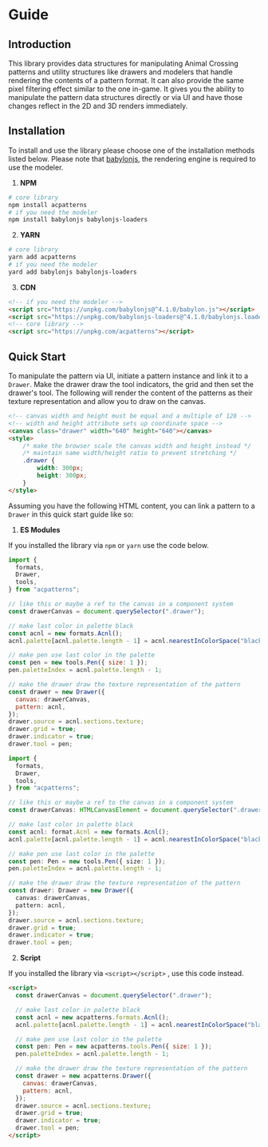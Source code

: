 # Guide


## Introduction

This library provides data structures for manipulating Animal Crossing
patterns and utility structures like drawers and modelers that handle
rendering the contents of a pattern format. It can also provide the same pixel
filtering effect similar to the one in-game. It gives you the ability to
manipulate the pattern data structures directly or via UI and have those
changes reflect in the 2D and 3D renders immediately.

 <GuideIntroduction />


## Installation

To install and use the library please choose one of the installation methods
listed below. Please note that [babylonjs](https://www.babylonjs.com/), the
rendering engine is required to use the modeler.

1. **NPM**

``` bash
# core library
npm install acpatterns
# if you need the modeler
npm install babylonjs babylonjs-loaders
```

2. **YARN**

``` bash
# core library
yarn add acpatterns
# if you need the modeler
yard add babylonjs babylonjs-loaders
```

3. **CDN**

<code-group>
<code-block title="unpkg">

``` html
<!-- if you need the modeler -->
<script src="https://unpkg.com/babylonjs@^4.1.0/babylon.js"></script>
<script src="https://unpkg.com/babylonjs-loaders@^4.1.0/babylonjs.loaders.min.js"></script>
<!-- core library -->
<script src="https://unpkg.com/acpatterns"></script>
```

</code-block>
</code-group>


## Quick Start

To manipulate the pattern via UI, initiate a pattern instance and link it to
a `Drawer`. Make the drawer draw the tool indicators, the grid and then set the
drawer's tool. The following will render the content of the patterns
as their texture representation and allow you to draw on the canvas.

<GuideQuickStart />

``` html
<!-- canvas width and height must be equal and a multiple of 128 -->
<!-- width and height attribute sets up coordinate space -->
<canvas class="drawer" width="640" height="640"></canvas>
<style>
    /* make the browser scale the canvas width and height instead */
    /* maintain same width/height ratio to prevent stretching */
    .drawer {
        width: 300px;
        height: 300px;
    }
</style>
```

Assuming you have the following HTML content, you can link a pattern to a
`Drawer` in this quick start guide like so:


1. **ES Modules**

If you installed the library via `npm` or `yarn` use the code below.

<code-group>
<code-block title="JavaScript">

``` js
import {
  formats,
  Drawer,
  tools,
} from "acpatterns";

// like this or maybe a ref to the canvas in a component system
const drawerCanvas = document.querySelector(".drawer");

// make last color in palette black
const acnl = new formats.Acnl();
acnl.palette[acnl.palette.length - 1] = acnl.nearestInColorSpace("black");

// make pen use last color in the palette
const pen = new tools.Pen({ size: 1 });
pen.paletteIndex = acnl.palette.length - 1;

// make the drawer draw the texture representation of the pattern
const drawer = new Drawer({
  canvas: drawerCanvas,
  pattern: acnl,
});
drawer.source = acnl.sections.texture;
drawer.grid = true;
drawer.indicator = true;
drawer.tool = pen;
```
</code-block>

<code-block title="TypeScript">

``` ts
import {
  formats,
  Drawer,
  tools,
} from "acpatterns"; 

// like this or maybe a ref to the canvas in a component system
const drawerCanvas: HTMLCanvasElement = document.querySelector(".drawer");

// make last color in palette black
const acnl: format.Acnl = new formats.Acnl();
acnl.palette[acnl.palette.length - 1] = acnl.nearestInColorSpace("black");

// make pen use last color in the palette
const pen: Pen = new tools.Pen({ size: 1 });
pen.paletteIndex = acnl.palette.length - 1;

// make the drawer draw the texture representation of the pattern
const drawer: Drawer = new Drawer({
  canvas: drawerCanvas,
  pattern: acnl,
});
drawer.source = acnl.sections.texture;
drawer.grid = true;
drawer.indicator = true;
drawer.tool = pen;
```
</code-block>
</code-group>


2. **Script**

If you installed the library via `<script></script>` , use this code instead.

``` html
<script>
  const drawerCanvas = document.querySelector(".drawer");

  // make last color in palette black
  const acnl = new acpatterns.formats.Acnl();
  acnl.palette[acnl.palette.length - 1] = acnl.nearestInColorSpace("black");

  // make pen use last color in the palette
  const pen: Pen = new acpatterns.tools.Pen({ size: 1 });
  pen.paletteIndex = acnl.palette.length - 1;

  // make the drawer draw the texture representation of the pattern
  const drawer = new acpatterns.Drawer({
    canvas: drawerCanvas,
    pattern: acnl,
  });
  drawer.source = acnl.sections.texture;
  drawer.grid = true;
  drawer.indicator = true;
  drawer.tool = pen;
</script>
```